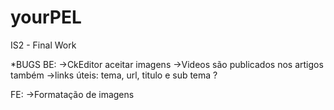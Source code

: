 # yourPEL
IS2 - Final Work

*BUGS 
BE:
->CkEditor aceitar imagens 
->Videos são publicados nos artigos também 
->links úteis: tema, url, titulo e sub tema ?


FE: 
->Formatação de imagens
